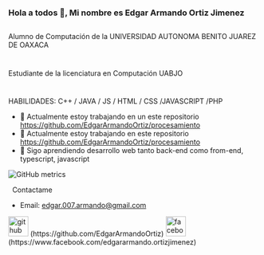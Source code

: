 ### Hola a todos 👋, Mi nombre es Edgar Armando Ortiz Jimenez
##
Alumno de Computación de la UNIVERSIDAD AUTONOMA BENITO JUAREZ DE OAXACA
#
Estudiante de la licenciatura en Computación UABJO
#
HABILIDADES: C++ / JAVA / JS / HTML / CSS /JAVASCRIPT /PHP

- 🔭 Actualmente estoy trabajando en un este repositorio https://github.com/EdgarArmandoOrtiz/procesamiento
- 🔭 Actualmente estoy trabajando en este repositorio https://github.com/EdgarArmandoOrtiz/procesamiento
- 🌱 Sigo aprendiendo desarrollo web tanto back-end como from-end, typescript, javascript

![GitHub metrics](https://metrics.lecoq.io/EdgarArmandoOrtiz) 

&nbsp;&nbsp;Contactame

- Email: edgar.007.armando@gmail.com
<img src='https://cdn.jsdelivr.net/npm/simple-icons@3.0.1/icons/github.svg' alt='github' height='40'>
(https://github.com/EdgarArmandoOrtiz)  
<img src='https://cdn.jsdelivr.net/npm/simple-icons@3.0.1/icons/facebook.svg' alt='facebook' height='40'>
(https://www.facebook.com/edgararmando.ortizjimenez) 
